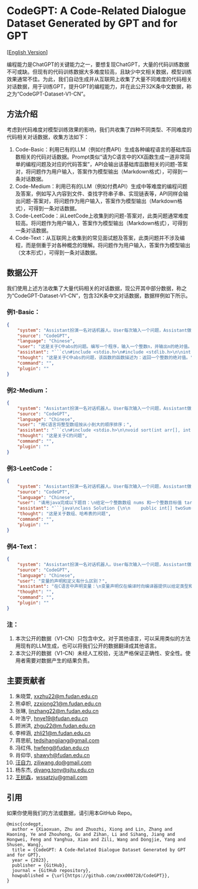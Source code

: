 # CodeGPT: A Code-Related Dialogue Dataset Generated by GPT and for GPT

[[English Version](README_EN.md)]

编程能力是ChatGPT的关键能力之一，要想复现ChatGPT，大量的代码训练数据不可或缺。但现有的代码训练数据大多难度较高，且缺少中文相关数据，模型训练效果通常不佳。为此，我们自动生成并从互联网上收集了大量不同难度的代码相关对话数据，用于训练GPT，提升GPT的编程能力，并在此公开32K条中文数据，称之为“CodeGPT-Dataset-V1-CN”。

## 方法介绍

考虑到代码难度对模型训练效果的影响，我们共收集了四种不同类型、不同难度的代码相关对话数据，收集方法如下：

1. Code-Basic：利用已有的LLM（例如付费API）生成各种编程语言的基础库函数相关的代码对话数据。Prompt类似“请为C语言中的XX函数生成一道非常简单的编程问题及对应的代码答案”，API会输出该基础库函数相关的问题-答案对，将问题作为用户输入，答案作为模型输出（Markdown格式），可得到一条对话数据。
2. Code-Medium：利用已有的LLM（例如付费API）生成中等难度的编程问题及答案，例如写入内容到文件、查找字符串子串、实现链表等，API同样会输出问题-答案对，将问题作为用户输入，答案作为模型输出（Markdown格式），可得到一条对话数据。
3. Code-LeetCode：从LeetCode上收集到的问题-答案对，此类问题通常难度较高。将问题作为用户输入，答案作为模型输出（Markdown格式），可得到一条对话数据。
4. Code-Text：从互联网上收集到的常见面试题及答案，此类问题并不涉及编程，而是侧重于对各种概念的理解。将问题作为用户输入，答案作为模型输出（文本形式），可得到一条对话数据。

## 数据公开

我们使用上述方法收集了大量代码相关的对话数据，现公开其中部分数据，称之为“CodeGPT-Dataset-V1-CN”，包含32K条中文对话数据，数据样例如下所示。

### 例1-Basic：

```json
{
    "system": "Assistant扮演一名对话机器人。User每次输入一个问题，Assistant做出相应回答。不使用任何插件。",
    "source": "CodeGPT",
    "language": "Chinese",
    "user": "这是关于C中abs的问题。编写一个程序，输入一个整数n，并输出n的绝对值。",
    "assistant": "```c\n#include <stdio.h>\n#include <stdlib.h>\n\nint main() {\n    int n;\n    scanf(\"%d\", &n);\n    printf(\"%d\", abs(n));\n    return 0;\n}\n```",
    "thought": "这是关于C中abs的问题，该函数的函数描述为：返回一个整数的绝对值。",
    "command": "",
    "plugin": ""
}
```

### 例2-Medium：

```json
{
    "system": "Assistant扮演一名对话机器人。User每次输入一个问题，Assistant做出相应回答。不使用任何插件。",
    "source": "CodeGPT",
    "language": "Chinese",
    "user": "用C语言将整型数组按从小到大的顺序排序；",
    "assistant": "```c\n#include <stdio.h>\n\nvoid sort(int arr[], int n) {\n   int i, j, temp;\n   for (i = 0; i < n - 1; i++) {\n      for (j = 0; j < n - i - 1; j++) {\n         if (arr[j] > arr[j + 1]) {\n            temp = arr[j];\n            arr[j] = arr[j + 1];\n            arr[j + 1] = temp;\n         }\n      }\n   }\n}\n\nint main() {\n   int arr[] = {5, 2, 8, 4, 7};\n   int n = sizeof(arr) / sizeof(int);\n\n   sort(arr, n);\n\n   for (int i = 0; i < n; i++) {\n      printf(\"%d \", arr[i]);\n   }\n\n   return 0;\n}\n```",
    "thought": "这是关于C的问题",
    "command": "",
    "plugin": ""
}
```

### 例3-LeetCode：

```json
{
    "system": "Assistant扮演一名对话机器人。User每次输入一个问题，Assistant做出相应回答。不使用任何插件。",
    "source": "CodeGPT",
    "language": "Chinese",
    "user": "请用java完成以下题目：\n给定一个整数数组 nums 和一个整数目标值 target，请你在该数组中找出 和为目标值 target  的那 两个 整数，并返回它们的数组下标。\n\n你可以假设每种输入只会对应一个答案。但是，数组中同一个元素在答案里不能重复出现。\n\n你可以按任意顺序返回答案。\n\n \n\n示例 1：\n\n\n输入：nums = [2,7,11,15], target = 9\n输出：[0,1]\n解释：因为 nums[0] + nums[1] == 9 ，返回 [0, 1] 。\n\n\n示例 2：\n\n\n输入：nums = [3,2,4], target = 6\n输出：[1,2]\n\n\n示例 3：\n\n\n输入：nums = [3,3], target = 6\n输出：[0,1]\n\n\n \n\n提示：\n\n\n\t2 <= nums.length <= 104\n\t-109 <= nums[i] <= 109\n\t-109 <= target <= 109\n\t只会存在一个有效答案\n\n\n \n\n进阶：你可以想出一个时间复杂度小于 O(n2) 的算法吗？\n",
    "assistant": "```java\nclass Solution {\n\n    public int[] twoSum(int[] nums, int target) {\n\n        Map<Integer, Integer> map = new HashMap<>();\n\n        for (int i = 0; i< nums.length; i++){\n\n            int complement = target - nums[i];\n\n            if (map.containsKey(complement)){\n\n                return new int[]{map.get(complement), i};\n\n            }\n\n            map.put(nums[i], i);\n\n        }\n\n        return new int[]{};\n\n    }\n\n    \n\n}\n\n```",
    "thought": "这是关于数组、哈希表的问题",
    "command": "",
    "plugin": ""
}
```

### 例4-Text：

```json
{
    "system": "Assistant扮演一名对话机器人。User每次输入一个问题，Assistant做出相应回答。不使用任何插件。",
    "source": "CodeGPT",
    "language": "Chinese",
    "user": "变量的声明和定义有什么区别？",
    "assistant": "在C语言中声明变量：\n变量声明仅在编译时向编译器提供以给定类型和名称存在的变量的确定性，以便编译器继续进行进一步编译，而不需要该变量的所有细节。 在 C 语言中，当我们声明一个变量时，我们只将信息提供给编译器，但没有为它保留内存。 它只是一个引用，通过它我们只向编译器保证这个变量可以定义在函数内部或函数外部。\n注意：我们可以多次声明一个变量，但只定义一次。\n例如：\nextern int data;\nextern int foo(int, int);\nint fun(int, char); // extern can be omitted for function declarations\nC语言中变量的定义：\n定义是为变量分配存储空间的动作。 换句话说，可以说变量定义是一种方式来说明编译器在哪里以及为变量创建多少存储通常定义和声明同时发生但不几乎同时发生。\nint data;\nint foo(int, int) { }\n注意：当定义变量时，无需声明它，反之亦然不适用。",
    "thought": "",
    "command": "",
    "plugin": ""
}
```

### 注：

1. 本次公开的数据（V1-CN）只包含中文。对于其他语言，可以采用类似的方法用现有的LLM生成，也可以将我们公开的数据翻译成其他语言。
2. 本次公开的数据（V1-CN）未经人工校验，无法严格保证正确性、安全性。使用者需要对数据产生的结果负责。

## 主要贡献者

1. 朱晓萱, xxzhu22@m.fudan.edu.cn
2. 熊卓帜, zzxiong21@m.fudan.edu.cn
3. 张琳, linzhang22@m.fudan.edu.cn
4. 叶浩宁, hnye19@fudan.edu.cn
5. 顾洲洪, zhgu22@m.fudan.edu.cn
6. 李梓涵, zhli21@m.fudan.edu.cn
7. 蒋思航, tedsihangjiang@gmail.com
8. 冯红伟, hwfeng@fudan.edu.cn
9. 肖仰华, shawyh@fudan.edu.cn
10. [汪自力](https://commencement.github.io/), ziliwang.do@gmail.com
11. 杨东杰, djyang.tony@sjtu.edu.cn
12. [王树森](http://wangshusen.github.io/)，wssatzju@gmail.com

## 引用

如果你使用我们的方法或数据，请引用本GitHub Repo。

```
@misc{codegpt,
  author = {Xiaoxuan, Zhu and Zhuozhi, Xiong and Lin, Zhang and Haoning, Ye and Zhouhong, Gu and Zihan, Li and Sihang, Jiang and Hongwei, Feng and Yanghua, Xiao and Zili, Wang and Dongjie, Yang and Shusen, Wang},
  title = {CodeGPT: A Code-Related Dialogue Dataset Generated by GPT and for GPT},
  year = {2023},
  publisher = {GitHub},
  journal = {GitHub repository},
  howpublished = {\url{https://github.com/zxx000728/CodeGPT}},
}
```

